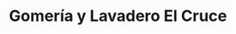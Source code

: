 ---
title: "Gomería y Lavadero El Cruce"
url: /la-calera/gomeria-y-lavadero-el-cruce/
shop: neumáticos
---